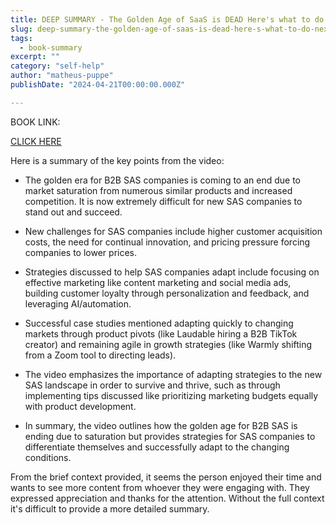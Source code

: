 ```yaml
---
title: DEEP SUMMARY - The Golden Age of SaaS is DEAD Here's what to do next - Inglês (gerada automaticamente)
slug: deep-summary-the-golden-age-of-saas-is-dead-here-s-what-to-do-next-inglês-gerada-automaticamente-
tags: 
  - book-summary
excerpt: ""
category: "self-help"
author: "matheus-puppe"
publishDate: "2024-04-21T00:00:00.000Z"

---
```


BOOK LINK:

[CLICK HERE](https://www.amazon.com/gp/search?ie=UTF8&tag=matheuspupp0a-20&linkCode=ur2&linkId=4410b525877ab397377c2b5e60711c1a&camp=1789&creative=9325&index=books&keywords=the-golden-age-of-saas-is-dead-here-s-what-to-do-next-inglês-gerada-automaticamente-)



 Here is a summary of the key points from the video:

- The golden era for B2B SAS companies is coming to an end due to market saturation from numerous similar products and increased competition. It is now extremely difficult for new SAS companies to stand out and succeed. 

- New challenges for SAS companies include higher customer acquisition costs, the need for continual innovation, and pricing pressure forcing companies to lower prices. 

- Strategies discussed to help SAS companies adapt include focusing on effective marketing like content marketing and social media ads, building customer loyalty through personalization and feedback, and leveraging AI/automation.

- Successful case studies mentioned adapting quickly to changing markets through product pivots (like Laudable hiring a B2B TikTok creator) and remaining agile in growth strategies (like Warmly shifting from a Zoom tool to directing leads). 

- The video emphasizes the importance of adapting strategies to the new SAS landscape in order to survive and thrive, such as through implementing tips discussed like prioritizing marketing budgets equally with product development.

- In summary, the video outlines how the golden age for B2B SAS is ending due to saturation but provides strategies for SAS companies to differentiate themselves and successfully adapt to the changing conditions.

 From the brief context provided, it seems the person enjoyed their time and wants to see more content from whoever they were engaging with. They expressed appreciation and thanks for the attention. Without the full context it's difficult to provide a more detailed summary.